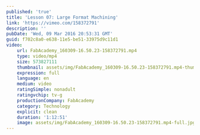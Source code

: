 ```yaml
---
published: 'true'
title: 'Lesson 07: Large Format Machining'
link: 'https://vimeo.com/158372791'
description: ''
pubDate: 'Wed, 09 Mar 2016 20:53:31 GMT'
guid: f702c8a0-e638-11e5-be51-33975d9c11d1
video:
    url: FabAcademy_160309-16.50.23-158372791.mp4
    type: video/mp4
    size: 573827111
    thumbnail: assets/img/FabAcademy_160309-16.50.23-158372791.mp4-thumbnail.jpg
    expression: full
    language: en
    medium: video
    ratingSimple: nonadult
    ratingvchip: tv-g
    productionCompany: FabAcademy
    category: Technology
    explicit: clean
    duration: '1:12:51'
    image: assets/img/FabAcademy_160309-16.50.23-158372791.mp4-full.jpg
---
```

